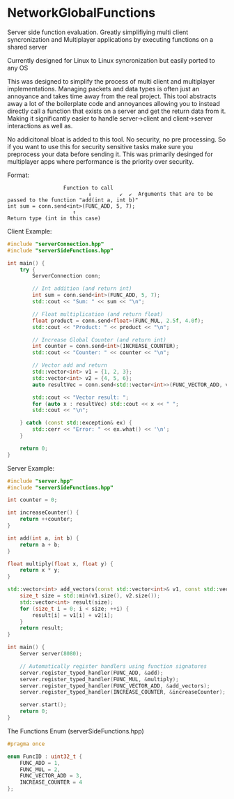 # NetworkGlobalFunctions
Server side function evaluation. Greatly simplifiying multi client syncronization and Multiplayer applications by executing functions on a shared server

Currently designed for Linux to Linux syncronization but easily ported to any OS

This was designed to simplify the process of multi client and multiplayer implementations. Managing packets and data types is often just an annoyance and takes time away from the real project.
This tool abstracts away a lot of the boilerplate code and annoyances allowing you to instead directly call a function that exists on a server and get the return data from it.
Making it significantly easier to handle server->client and client->server interactions as well as.

No addicitonal bloat is added to this tool. No security, no pre processing. So if you want to use this for security sensitive tasks make sure you preprocess your data before sending it.
This was primarily desinged for multiplayer apps where performance is the priority over security.

Format:
```
                  Function to call
                          ↓         ↙  ↙  Arguments that are to be passed to the function "add(int a, int b)"
int sum = conn.send<int>(FUNC_ADD, 5, 7);
                     ↑
Return type (int in this case)
```
Client Example:
```c++
#include "serverConnection.hpp"
#include "serverSideFunctions.hpp"

int main() {
    try {
        ServerConnection conn;

        // Int addition (and return int)
        int sum = conn.send<int>(FUNC_ADD, 5, 7);
        std::cout << "Sum: " << sum << "\n";

        // Float multiplication (and return float)
        float product = conn.send<float>(FUNC_MUL, 2.5f, 4.0f);
        std::cout << "Product: " << product << "\n";

        // Increase Global Counter (and return int)
        int counter = conn.send<int>(INCREASE_COUNTER);
        std::cout << "Counter: " << counter << "\n";

        // Vector add and return
        std::vector<int> v1 = {1, 2, 3};
        std::vector<int> v2 = {4, 5, 6};
        auto resultVec = conn.send<std::vector<int>>(FUNC_VECTOR_ADD, v1, v2);

        std::cout << "Vector result: ";
        for (auto x : resultVec) std::cout << x << " ";
        std::cout << "\n";

    } catch (const std::exception& ex) {
        std::cerr << "Error: " << ex.what() << '\n';
    }

    return 0;
}
```

Server Example:

```c++
#include "server.hpp"
#include "serverSideFunctions.hpp"

int counter = 0;

int increaseCounter() {
    return ++counter;
}

int add(int a, int b) {
    return a + b;
}

float multiply(float x, float y) {
    return x * y;
}

std::vector<int> add_vectors(const std::vector<int>& v1, const std::vector<int>& v2) {
    size_t size = std::min(v1.size(), v2.size());
    std::vector<int> result(size);
    for (size_t i = 0; i < size; ++i) {
        result[i] = v1[i] + v2[i];
    }
    return result;
}

int main() {
    Server server(8080);

    // Automatically register handlers using function signatures
    server.register_typed_handler(FUNC_ADD, &add);
    server.register_typed_handler(FUNC_MUL, &multiply);
    server.register_typed_handler(FUNC_VECTOR_ADD, &add_vectors);
    server.register_typed_handler(INCREASE_COUNTER, &increaseCounter);

    server.start();
    return 0;
}
```

The Functions Enum (serverSideFunctions.hpp)
```c++
#pragma once

enum FuncID : uint32_t {
    FUNC_ADD = 1,
    FUNC_MUL = 2,
    FUNC_VECTOR_ADD = 3,
    INCREASE_COUNTER = 4
};

```
